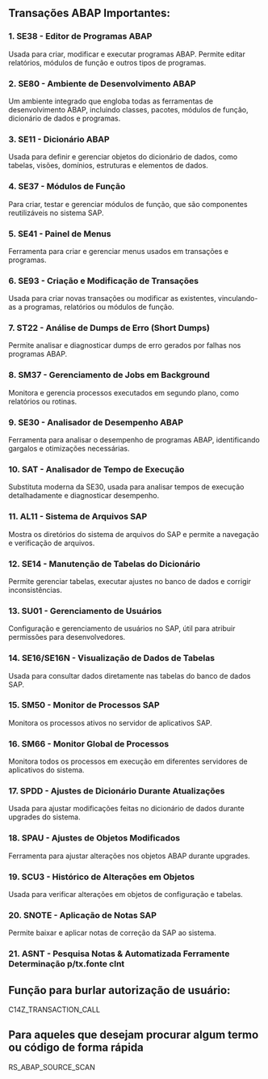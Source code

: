 
## Transações ABAP Importantes:

### 1. SE38 - Editor de Programas ABAP

Usada para criar, modificar e executar programas ABAP. Permite editar relatórios, módulos de função e outros tipos de programas.

### 2. SE80 - Ambiente de Desenvolvimento ABAP

Um ambiente integrado que engloba todas as ferramentas de desenvolvimento ABAP, incluindo classes, pacotes, módulos de função, dicionário de dados e programas.

### 3. SE11 - Dicionário ABAP

Usada para definir e gerenciar objetos do dicionário de dados, como tabelas, visões, domínios, estruturas e elementos de dados.

### 4. SE37 - Módulos de Função

Para criar, testar e gerenciar módulos de função, que são componentes reutilizáveis no sistema SAP.

### 5. SE41 - Painel de Menus

Ferramenta para criar e gerenciar menus usados em transações e programas.

### 6. SE93 - Criação e Modificação de Transações

Usada para criar novas transações ou modificar as existentes, vinculando-as a programas, relatórios ou módulos de função.

### 7. ST22 - Análise de Dumps de Erro (Short Dumps)

Permite analisar e diagnosticar dumps de erro gerados por falhas nos programas ABAP.

### 8. SM37 - Gerenciamento de Jobs em Background

Monitora e gerencia processos executados em segundo plano, como relatórios ou rotinas.

### 9. SE30 - Analisador de Desempenho ABAP

Ferramenta para analisar o desempenho de programas ABAP, identificando gargalos e otimizações necessárias.

### 10. SAT - Analisador de Tempo de Execução

Substituta moderna da SE30, usada para analisar tempos de execução detalhadamente e diagnosticar desempenho.

### 11. AL11 - Sistema de Arquivos SAP

Mostra os diretórios do sistema de arquivos do SAP e permite a navegação e verificação de arquivos.

### 12. SE14 - Manutenção de Tabelas do Dicionário

Permite gerenciar tabelas, executar ajustes no banco de dados e corrigir inconsistências.

### 13. SU01 - Gerenciamento de Usuários

Configuração e gerenciamento de usuários no SAP, útil para atribuir permissões para desenvolvedores.

### 14. SE16/SE16N - Visualização de Dados de Tabelas

Usada para consultar dados diretamente nas tabelas do banco de dados SAP.

### 15. SM50 - Monitor de Processos SAP

Monitora os processos ativos no servidor de aplicativos SAP.

### 16. SM66 - Monitor Global de Processos

Monitora todos os processos em execução em diferentes servidores de aplicativos do sistema.

### 17. SPDD - Ajustes de Dicionário Durante Atualizações

Usada para ajustar modificações feitas no dicionário de dados durante upgrades do sistema.

### 18. SPAU - Ajustes de Objetos Modificados

Ferramenta para ajustar alterações nos objetos ABAP durante upgrades.

### 19. SCU3 - Histórico de Alterações em Objetos

Usada para verificar alterações em objetos de configuração e tabelas.

### 20. SNOTE - Aplicação de Notas SAP

Permite baixar e aplicar notas de correção da SAP ao sistema.

### 21. ASNT - Pesquisa Notas & Automatizada Ferramente Determinação p/tx.fonte clnt


## Função para burlar autorização de usuário: 

C14Z_TRANSACTION_CALL

## Para aqueles que desejam procurar algum termo ou código de forma rápida

RS_ABAP_SOURCE_SCAN